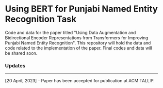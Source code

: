 # Using BERT for Punjabi Named Entity Recognition Task
Code and data for the paper titled "Using Data Augmentation and Bidirectional Encoder Representations from Transformers for Improving Punjabi Named Entity Recognition". This repository will hold the data and code related to the implementation of the paper. Final codes and data will be shared soon.

### Updates
---
[20 April, 2023] - Paper has been accepted for publication at ACM TALLIP.
